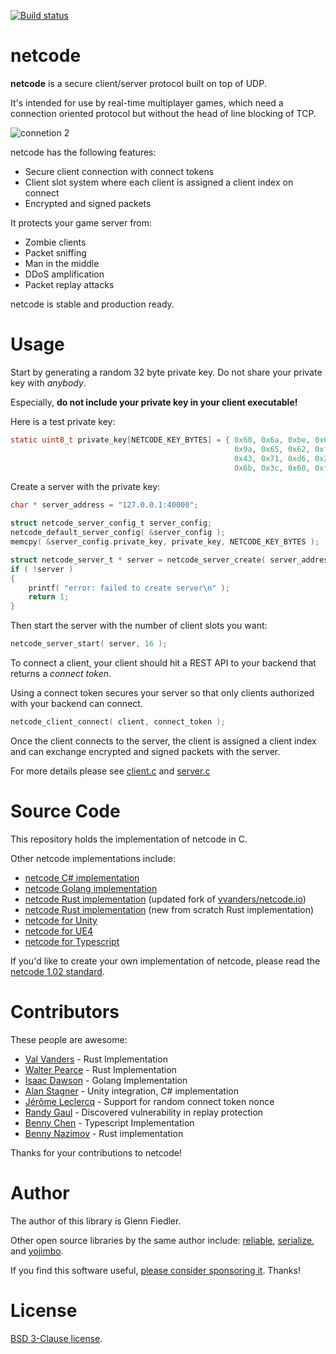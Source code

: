 [![Build status](https://github.com/networkprotocol/netcode/workflows/CI/badge.svg)](https://github.com/networkprotocol/netcode/actions?query=workflow%3ACI)

# netcode

**netcode** is a secure client/server protocol built on top of UDP.

It's intended for use by real-time multiplayer games, which need a connection oriented protocol but without the head of line blocking of TCP.

![connetion 2](https://github.com/user-attachments/assets/5c7e0c9b-17b6-4e84-a57b-13bdb55a9978)

netcode has the following features:

* Secure client connection with connect tokens
* Client slot system where each client is assigned a client index on connect
* Encrypted and signed packets

It protects your game server from:

* Zombie clients
* Packet sniffing
* Man in the middle
* DDoS amplification
* Packet replay attacks

netcode is stable and production ready.

# Usage

Start by generating a random 32 byte private key. Do not share your private key with _anybody_. 

Especially, **do not include your private key in your client executable!**

Here is a test private key:

```c
static uint8_t private_key[NETCODE_KEY_BYTES] = { 0x60, 0x6a, 0xbe, 0x6e, 0xc9, 0x19, 0x10, 0xea, 
                                                  0x9a, 0x65, 0x62, 0xf6, 0x6f, 0x2b, 0x30, 0xe4, 
                                                  0x43, 0x71, 0xd6, 0x2c, 0xd1, 0x99, 0x27, 0x26,
                                                  0x6b, 0x3c, 0x60, 0xf4, 0xb7, 0x15, 0xab, 0xa1 };
```

Create a server with the private key:

```c
char * server_address = "127.0.0.1:40000";

struct netcode_server_config_t server_config;
netcode_default_server_config( &server_config );
memcpy( &server_config.private_key, private_key, NETCODE_KEY_BYTES );

struct netcode_server_t * server = netcode_server_create( server_address, &server_config, time );
if ( !server )
{
    printf( "error: failed to create server\n" );
    return 1;
}
```

Then start the server with the number of client slots you want:

```c
netcode_server_start( server, 16 );
```

To connect a client, your client should hit a REST API to your backend that returns a _connect token_.

Using a connect token secures your server so that only clients authorized with your backend can connect.

```c
netcode_client_connect( client, connect_token );
```

Once the client connects to the server, the client is assigned a client index and can exchange encrypted and signed packets with the server.

For more details please see [client.c](client.c) and [server.c](server.c)

# Source Code

This repository holds the implementation of netcode in C.

Other netcode implementations include:

* [netcode C# implementation](https://github.com/KillaMaaki/Netcode.IO.NET)
* [netcode Golang implementation](https://github.com/wirepair/netcode)
* [netcode Rust implementation](https://github.com/jaynus/netcode.io) (updated fork of [vvanders/netcode.io](https://github.com/vvanders/netcode.io))
* [netcode Rust implementation](https://github.com/benny-n/netcode) (new from scratch Rust implementation)
* [netcode for Unity](https://github.com/KillaMaaki/Unity-Netcode.IO)
* [netcode for UE4](https://github.com/RedpointGames/netcode.io-UE4)
* [netcode for Typescript](https://github.com/bennychen/netcode.io-typescript)

If you'd like to create your own implementation of netcode, please read the [netcode 1.02 standard](STANDARD.md).

# Contributors

These people are awesome:

* [Val Vanders](https://github.com/vvanders) - Rust Implementation
* [Walter Pearce](https://github.com/jaynus) - Rust Implementation
* [Isaac Dawson](https://github.com/wirepair) - Golang Implementation
* [Alan Stagner](https://github.com/KillaMaaki) - Unity integration, C# implementation
* [Jérôme Leclercq](https://github.com/SirLynix) - Support for random connect token nonce
* [Randy Gaul](https://github.com/RandyGaul) - Discovered vulnerability in replay protection
* [Benny Chen](https://github.com/bennychen) - Typescript Implementation
* [Benny Nazimov](https://github.com/benny-n) - Rust implementation

Thanks for your contributions to netcode!

# Author

The author of this library is Glenn Fiedler.

Other open source libraries by the same author include: [reliable](https://github.com/mas-bandwidth/reliable), [serialize](https://github.com/mas-bandwidth/serialize), and [yojimbo](https://github.com/mas-bandwidth/yojimbo).

If you find this software useful, [please consider sponsoring it](https://github.com/sponsors/mas-bandwidth). Thanks!

# License

[BSD 3-Clause license](https://opensource.org/licenses/BSD-3-Clause).

